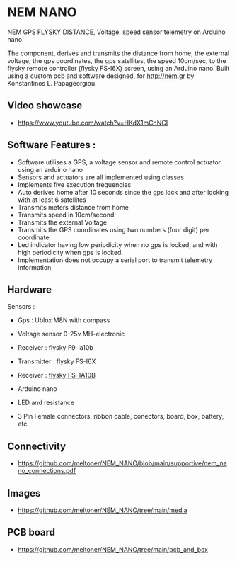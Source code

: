 # NEM NANO 

NEM GPS FLYSKY DISTANCE, Voltage, speed sensor telemetry on Arduino nano

The component, derives and transmits the distance from home, the external voltage, the gps coordinates, the gps satellites, the speed 10cm/sec, to the flysky remote controller (flysky FS-I6X) screen, using an Arduino nano. Built using a custom pcb and software designed, for http://nem.gr by Konstantinos L. Papageorgiou.

## Video showcase

- https://www.youtube.com/watch?v=HKdX1mCnNCI

## Software Features :

- Software utilises a GPS, a voltage sensor and remote control actuator using an arduino nano
- Sensors and actuators are all implemented using classes
- Implements five execution frequencies
- Auto derives home after 10 seconds since the gps lock and after locking with at least 6 satellites
- Transmits meters distance from home
- Transmits speed in 10cm/second
- Transmits the external Voltage
- Transmits the GPS coordinates using two numbers (four digit) per coordinate
- Led indicator having low periodicity when no gps is locked, and with high periodicity when gps is locked.
- Implementation does not occupy a serial port to transmit telemetry information

## Hardware

Sensors :

- Gps : Ublox M8N with compass
- Voltage sensor 0-25v MH-electronic
- Receiver : flysky F9-ia10b

- Transmitter : flysky FS-I6X
- Receiver : [flysky FS-1A10B](https://www.flysky-cn.com/ia10b-canshu)
- Arduino nano

- LED and resistance
- 3 Pin Female connectors, ribbon cable, conectors, board, box, battery, etc

## Connectivity

- https://github.com/meltoner/NEM_NANO/blob/main/supportive/nem_nano_connections.pdf

## Images

- https://github.com/meltoner/NEM_NANO/tree/main/media

## PCB board 

- https://github.com/meltoner/NEM_NANO/tree/main/pcb_and_box
